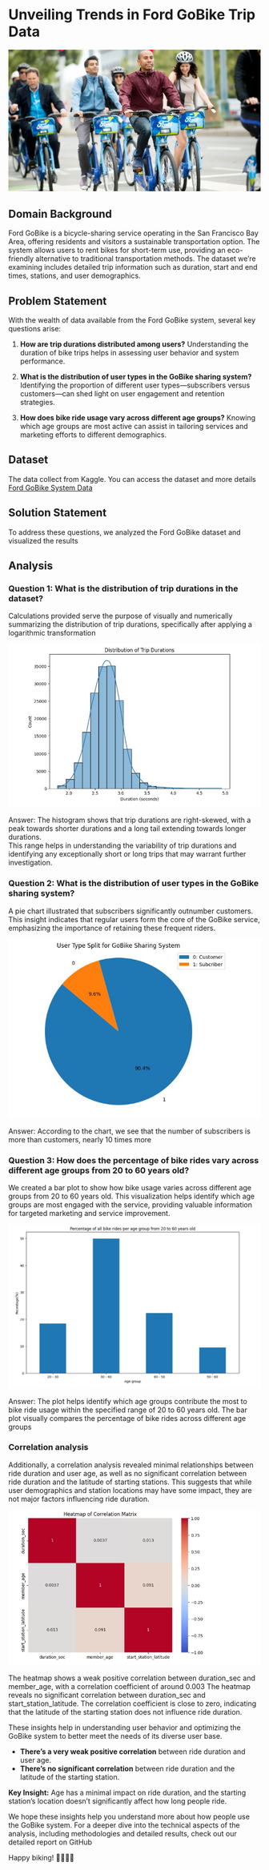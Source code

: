 # Unveiling Trends in Ford GoBike Trip Data

![Ford GoBike](./image/Ford_GoBikes.jpg)

## Domain Background

Ford GoBike is a bicycle-sharing service operating in the San Francisco Bay Area, offering residents and visitors a sustainable transportation option. The system allows users to rent bikes for short-term use, providing an eco-friendly alternative to traditional transportation methods. The dataset we’re examining includes detailed trip information such as duration, start and end times, stations, and user demographics.

## Problem Statement

With the wealth of data available from the Ford GoBike system, several key questions arise:

1. **How are trip durations distributed among users?**
   Understanding the duration of bike trips helps in assessing user behavior and system performance.
   
2. **What is the distribution of user types in the GoBike sharing system?**
   Identifying the proportion of different user types—subscribers versus customers—can shed light on user engagement and retention strategies.
   
3. **How does bike ride usage vary across different age groups?**
   Knowing which age groups are most active can assist in tailoring services and marketing efforts to different demographics.

## Dataset

The data collect from Kaggle. You can access the dataset and more details [Ford GoBike System Data](https://www.kaggle.com/datasets/ahmedmohameddawoud/ford-gobike-system-data)

## Solution Statement

To address these questions, we analyzed the Ford GoBike dataset and visualized the results

## Analysis

### Question 1: What is the distribution of trip durations in the dataset?

Calculations provided serve the purpose of visually and numerically summarizing the distribution of trip durations, specifically after applying a logarithmic transformation

![Trip Duration Distribution](./image/histogram-image.JPG)

Answer: The histogram shows that trip durations are right-skewed, with a peak towards shorter durations and a long tail extending towards longer durations.<br>
This range helps in understanding the variability of trip durations and identifying any exceptionally short or long trips that may warrant further investigation.

### Question 2: What is the distribution of user types in the GoBike sharing system?

A pie chart illustrated that subscribers significantly outnumber customers. This insight indicates that regular users form the core of the GoBike service, emphasizing the importance of retaining these frequent riders.

![User Type Distribution](./image/pie-chart-image.JPG)

Answer: According to the chart, we see that the number of subscribers is more than customers, nearly 10 times more

### Question 3: How does the percentage of bike rides vary across different age groups from 20 to 60 years old?

We created a bar plot to show how bike usage varies across different age groups from 20 to 60 years old. This visualization helps identify which age groups are most engaged with the service, providing valuable information for targeted marketing and service improvement.

 ![Age Group Usage](./image/bar-plot-image.JPG)

Answer: The plot helps identify which age groups contribute the most to bike ride usage within the specified range of 20 to 60 years old.
The bar plot visually compares the percentage of bike rides across different age groups

### Correlation analysis

Additionally, a correlation analysis revealed minimal relationships between ride duration and user age, as well as no significant correlation between ride duration and the latitude of starting stations. This suggests that while user demographics and station locations may have some impact, they are not major factors influencing ride duration.

![Correlation Heatmap](./image/heatmap-image.JPG)

The heatmap shows a weak positive correlation between duration_sec and member_age, with a correlation coefficient of around 0.003 The heatmap reveals no significant correlation between duration_sec and start_station_latitude. The correlation coefficient is close to zero, indicating that the latitude of the starting station does not influence ride duration.

These insights help in understanding user behavior and optimizing the GoBike system to better meet the needs of its diverse user base.

- **There’s a very weak positive correlation** between ride duration and user age.
- **There’s no significant correlation** between ride duration and the latitude of the starting station.

**Key Insight:** Age has a minimal impact on ride duration, and the starting station’s location doesn’t significantly affect how long people ride.

We hope these insights help you understand more about how people use the GoBike system. For a deeper dive into the technical aspects of the analysis, including methodologies and detailed results, check out our detailed report on GitHub

Happy biking! 🚴‍♀️🚴‍♂️
